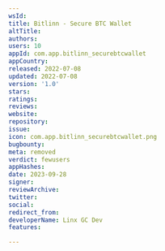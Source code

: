 ```yaml
---
wsId: 
title: Bitlinn - Secure BTC Wallet
altTitle: 
authors: 
users: 10
appId: com.app.bitlinn_securebtcwallet
appCountry: 
released: 2022-07-08
updated: 2022-07-08
version: '1.0'
stars: 
ratings: 
reviews: 
website: 
repository: 
issue: 
icon: com.app.bitlinn_securebtcwallet.png
bugbounty: 
meta: removed
verdict: fewusers
appHashes: 
date: 2023-09-28
signer: 
reviewArchive: 
twitter: 
social: 
redirect_from: 
developerName: Linx GC Dev
features: 

---
```


